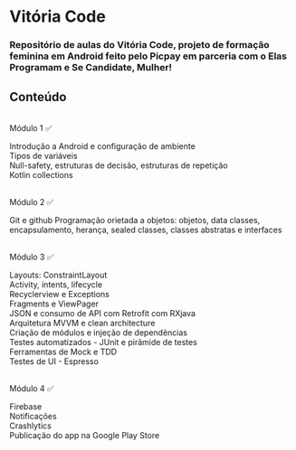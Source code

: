 <h1>Vitória Code</h1>

<h3>Repositório de aulas do Vitória Code, projeto de formação feminina em Android feito pelo Picpay em parceria com o Elas Programam e Se Candidate, Mulher!</h3>

<h2>Conteúdo</h2>
<br/>
Módulo 1 ✅<br/>
<p>Introdução a Android e configuração de ambiente<br/>
Tipos de variáveis<br/>
Null-safety, estruturas de decisão, estruturas de repetição<br/>
Kotlin collections</p>
<br/>
Módulo 2 ✅<br/>
<p>Git e github
Programação orietada a objetos: objetos, data classes, encapsulamento, herança, sealed classes, classes abstratas e interfaces</p>
<br/>
Módulo 3 ✅<br/>
<p>Layouts: ConstraintLayout<br/>
Activity, intents, lifecycle<br/>
Recyclerview e Exceptions<br/>
Fragments e ViewPager<br/>
JSON e consumo de API com Retrofit com RXjava<br/>
Arquitetura MVVM e clean architecture<br/>
Criação de módulos e injeção de dependências<br/>
Testes automatizados - JUnit e pirâmide de testes<br/>
Ferramentas de Mock e TDD<br/>
Testes de UI - Espresso</p>
<br/>
Módulo 4 ✅<br/>
<p>Firebase<br/>
Notificações<br/>
Crashlytics<br/>
Publicação do app na Google Play Store</p>

